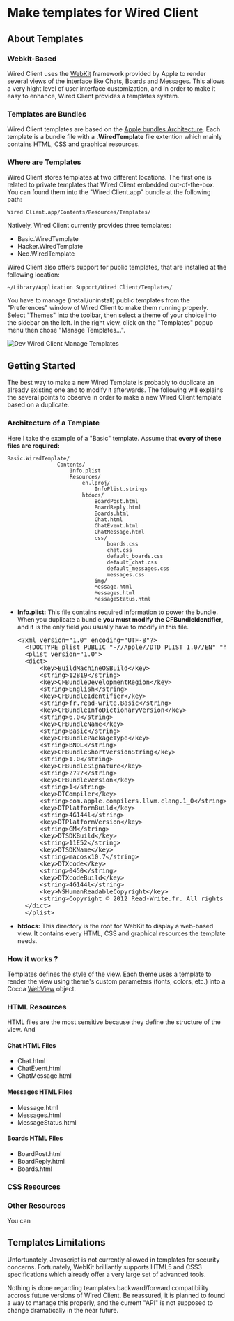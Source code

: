 # Make templates for Wired Client

## About Templates

### Webkit-Based

Wired Client uses the [WebKit](http://www.webkit.org) framework provided by Apple to render several views of the interface like Chats, Boards and Messages. This allows a very hight level of user interface customization, and in order to make it easy to enhance, Wired Client provides a templates system.

### Templates are Bundles

Wired Client templates are based on the [Apple bundles Architecture](http://developer.apple.com/library/mac/#documentation/CoreFoundation/Conceptual/CFBundles/AboutBundles/AboutBundles.html). Each template is a bundle file with a **.WiredTemplate** file extention which mainly contains HTML, CSS and graphical resources. 

### Where are Templates

Wired Client stores templates at two different locations. The first one is related to private templates that Wired Client embedded out-of-the-box. You can found them into the "Wired Client.app" bundle at the following path:

	Wired Client.app/Contents/Resources/Templates/
	
Natively, Wired Client currently provides three templates:

- Basic.WiredTemplate
- Hacker.WiredTemplate
- Neo.WiredTemplate

Wired Client also offers support for public templates, that are installed at the following location:

	~/Library/Application Support/Wired Client/Templates/
	
You have to manage (install/uninstall) public templates from the "Preferences" window of Wired Client to make them running properly. Select "Themes" into the toolbar, then select a theme of your choice into the sidebar on the left. In the right view, click on the "Templates" popup menu then chose "Manage Templates…".

![Dev Wired Client Manage Templates](img/dev_wired_client_manage_templates.png)

## Getting Started

The best way to make a new Wired Template is probably to duplicate an already existing one and to modify it afterwards. The following will explains the several points to observe in order to make a new Wired Client template based on a duplicate.

### Architecture of a Template

Here I take the example of a "Basic" template. Assume that **every of these files are required:**

	Basic.WiredTemplate/
					Contents/
						Info.plist
						Resources/
							en.lproj/
								InfoPlist.strings
							htdocs/
								BoardPost.html								BoardReply.html								Boards.html								Chat.html								ChatEvent.html								ChatMessage.html								css/
									boards.css									chat.css									default_boards.css									default_chat.css									default_messages.css									messages.css								img/								Message.html								Messages.html								MessageStatus.html
							
- **Info.plist:** This file contains required information to power the bundle. When you duplicate a bundle **you must modify the CFBundleIdentifier**, and it is the only field you usually have to modify in this file.
	 
	<pre>&lt;?xml version="1.0" encoding="UTF-8"?&gt;
	&lt;!DOCTYPE plist PUBLIC "-//Apple//DTD PLIST 1.0//EN" "http://www.apple.com/DTDs/PropertyList-1.0.dtd"&gt;
	&lt;plist version="1.0"&gt;
	&lt;dict&gt;
		&lt;key&gt;BuildMachineOSBuild&lt;/key&gt;
		&lt;string&gt;12B19&lt;/string&gt;
		&lt;key&gt;CFBundleDevelopmentRegion&lt;/key&gt;
		&lt;string&gt;English&lt;/string&gt;
		&lt;key&gt;CFBundleIdentifier&lt;/key&gt;
		&lt;string&gt;fr.read-write.Basic&lt;/string&gt;
		&lt;key&gt;CFBundleInfoDictionaryVersion&lt;/key&gt;
		&lt;string&gt;6.0&lt;/string&gt;
		&lt;key&gt;CFBundleName&lt;/key&gt;
		&lt;string&gt;Basic&lt;/string&gt;
		&lt;key&gt;CFBundlePackageType&lt;/key&gt;
		&lt;string&gt;BNDL&lt;/string&gt;
		&lt;key&gt;CFBundleShortVersionString&lt;/key&gt;
		&lt;string&gt;1.0&lt;/string&gt;
		&lt;key&gt;CFBundleSignature&lt;/key&gt;
		&lt;string&gt;????&lt;/string&gt;
		&lt;key&gt;CFBundleVersion&lt;/key&gt;
		&lt;string&gt;1&lt;/string&gt;
		&lt;key&gt;DTCompiler&lt;/key&gt;
		&lt;string&gt;com.apple.compilers.llvm.clang.1_0&lt;/string&gt;
		&lt;key&gt;DTPlatformBuild&lt;/key&gt;
		&lt;string&gt;4G144l&lt;/string&gt;
		&lt;key&gt;DTPlatformVersion&lt;/key&gt;
		&lt;string&gt;GM&lt;/string&gt;
		&lt;key&gt;DTSDKBuild&lt;/key&gt;
		&lt;string&gt;11E52&lt;/string&gt;
		&lt;key&gt;DTSDKName&lt;/key&gt;
		&lt;string&gt;macosx10.7&lt;/string&gt;
		&lt;key&gt;DTXcode&lt;/key&gt;
		&lt;string&gt;0450&lt;/string&gt;
		&lt;key&gt;DTXcodeBuild&lt;/key&gt;
		&lt;string&gt;4G144l&lt;/string&gt;
		&lt;key&gt;NSHumanReadableCopyright&lt;/key&gt;
		&lt;string&gt;Copyright © 2012 Read-Write.fr. All rights reserved.&lt;/string&gt;
	&lt;/dict&gt;
	&lt;/plist&gt;</pre>
 
- **htdocs:** This directory is the root for WebKit to display a web-based view. It contains every HTML, CSS and graphical resources the template needs.


### How it works ?

Templates defines the style of the view. Each theme uses a template to render the view using theme's custom parameters (fonts, colors, etc.) into a Cocoa [WebView](http://developer.apple.com/library/mac/#documentation/Cocoa/Reference/WebKit/Classes/WebView_Class/Reference/Reference.html) object. 

### HTML Resources

HTML files are the most sensitive because they define the structure of the view. And 


#### Chat HTML Files

- Chat.html
- ChatEvent.html
- ChatMessage.html

#### Messages HTML Files

- Message.html
- Messages.html
- MessageStatus.html

#### Boards HTML Files

- BoardPost.html
- BoardReply.html
- Boards.html


### CSS Resources

### Other Resources

You can 


## Templates Limitations

Unfortunately, Javascript is not currently allowed in templates for security concerns. Fortunately, WebKit brilliantly supports HTML5 and CSS3 specifications which already offer a very large set of advanced tools.

Nothing is done regarding teamplates backward/forward compatibility accross future versions of Wired Client. Be reassured, it is planned to found a way to manage this properly, and the current "API" is not supposed to change dramatically in the near future.

